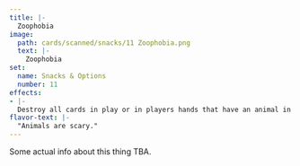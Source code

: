 ```yaml
---
title: |-
  Zoophobia
image: 
  path: cards/scanned/snacks/11 Zoophobia.png
  text: |-
    Zoophobia
set:
  name: Snacks & Options
  number: 11
effects: 
- |-
  Destroy all cards in play or in players hands that have an animal in the picture or card name.
flavor-text: |-
  "Animals are scary."
---
```

Some actual info about this thing TBA.
